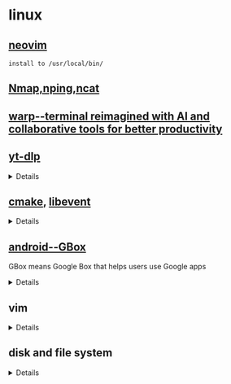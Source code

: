 # linux

## [neovim](https://github.com/neovim/neovim)

    install to /usr/local/bin/

## [Nmap,nping,ncat](https://nmap.org/download.html)

## [warp--terminal reimagined with AI and collaborative tools for better productivity](https://www.warp.dev)

## [yt-dlp](https://github.com/yt-dlp/yt-dlp)

<details>
  
  [FFmpeg](https://www.ffmpeg.org)

      git clone https://git.ffmpeg.org/ffmpeg.git ffmpeg
      ./configure
      make 
      sudo make install
  
</details>




## [cmake](https://cmake.or),  [libevent](https://github.com/libevent/libevent)
<details>
Event notification library
  
[libevent](https://github.com/libevent/libevent)

CMake: A Powerful Software Build System

[CMake](https://cmake.org)

    ## build from source(unix/linux)
    ./configure 
    make
    sudo make install

</details>

## [android--GBox](https://www.gboxlab.com)

GBox means Google Box that helps users use Google apps
<details>
  
  [GBox](https://www.gboxlab.com)
  
</details>


## vim 
<details>

[Quick Movement](https://medium.com/usevim/vim-101-quick-movement-c12889e759e0)

[How to Search ](https://linuxize.com/post/vim-search/)

[Search and Replace](https://www.baeldung.com/linux/vim-search-replace)

[Find and Replace](https://www.warp.dev/terminus/vim-find-and-replace#using-slash-and-dot)

[My basic vim setup ](https://dev.to/ethand91/my-basic-vim-setup-5hdf)

[vimconfig --simple and sane vim configuration](https://vimconfig.com/)
  
[A basic .vimrc file that will serve as a good template on which to build. ](https://gist.github.com/simonista/8703722)

</details>

## disk and file system
<details>

[How to Partition and Format Disk Drives on Linux](https://www.cherryservers.com/blog/how-to-partition-and-format-disk-drives-on-linux)

[Linux Format Disk Guide](https://www.easeus.com/computer-instruction/linux-format-disk.html)

```
lsblk -f
sudo mkfs -I -t vfat /dev/sdb

fdisk -l

```
</details>
